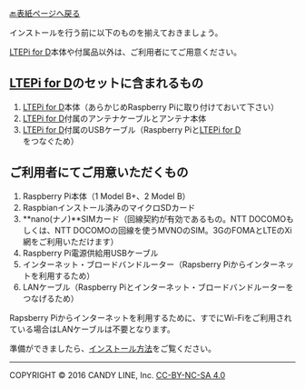 [🔙表紙ページへ戻る](Home.md)

インストールを行う前に以下のものを揃えておきましょう。

[LTEPi for D](http://www.candy-line.io/proandsv.html#ltepiford)本体や付属品以外は、ご利用者にてご用意ください。

## [LTEPi for D](http://www.candy-line.io/proandsv.html#ltepiford)のセットに含まれるもの

1. [LTEPi for D](http://www.candy-line.io/proandsv.html#ltepiford)本体（あらかじめRaspberry Piに取り付けておいて下さい）
1. [LTEPi for D](http://www.candy-line.io/proandsv.html#ltepiford)付属のアンテナケーブルとアンテナ本体
1. [LTEPi for D](http://www.candy-line.io/proandsv.html#ltepiford)付属のUSBケーブル（Raspberry Piと[LTEPi for D](http://www.candy-line.io/proandsv.html#ltepiford)をつなぐため）

## ご利用者にてご用意いただくもの

1. Raspberry Pi本体（1 Model B+、2 Model B）
1. Raspbianインストール済みのマイクロSDカード
1. **nano(ナノ)**SIMカード（回線契約が有効であるもの。NTT DOCOMOもしくは、NTT DOCOMOの回線を使うMVNOのSIM。3GのFOMAとLTEのXi網をご利用いただけます）
1. Raspberry Pi電源供給用USBケーブル
1. インターネット・ブロードバンドルーター（Rapsberry Piからインターネットを利用するため）
1. LANケーブル（Raspberry Piとインターネット・ブロードバンドルーターをつなげるため）

Rapsberry Piからインターネットを利用するために、すでにWi-Fiをご利用されている場合はLANケーブルは不要となります。

準備ができましたら、[インストール方法](インストール方法)をご覧ください。

---
COPYRIGHT © 2016 CANDY LINE, Inc. [CC-BY-NC-SA 4.0](https://creativecommons.org/licenses/by-nc-sa/4.0/)
